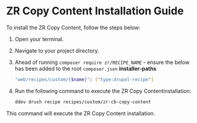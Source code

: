 # ZR Copy Content Installation Guide

To install the ZR Copy Content, follow the steps below:

1. Open your terminal.
2. Navigate to your project directory.
3. Ahead of running `composer require zr/RECIPE_NAME` - ensure the below has been added to the root `composer.json` **installer-paths**
    ```sh
    "web/recipes/custom/{$name}": ["type:drupal-recipe"]
    ```
4. Run the following command to execute the ZR Copy Contentinstallation:

    ```sh
    ddev drush recipe recipes/custom/zr-cb-copy-content
    ```

This command will execute the ZR Copy Content installation.
